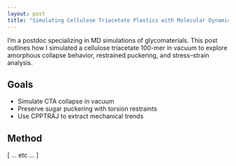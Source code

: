 ```yaml
---
layout: post
title: "Simulating Cellulose Triacetate Plastics with Molecular Dynamics"
---
```


I’m a postdoc specializing in MD simulations of glycomaterials. This post outlines how I simulated a cellulose triacetate 100-mer in vacuum to explore amorphous collapse behavior, restrained puckering, and stress–strain analysis.

## Goals
- Simulate CTA collapse in vacuum
- Preserve sugar puckering with torsion restraints
- Use CPPTRAJ to extract mechanical trends

## Method
[ ... etc ... ]
